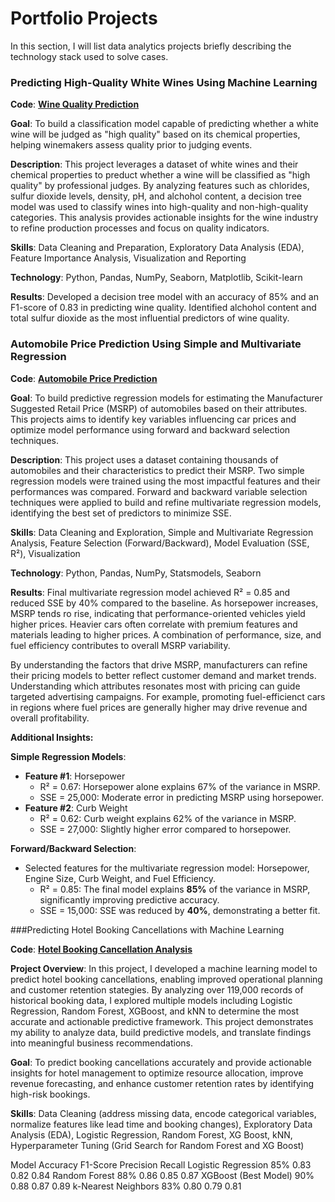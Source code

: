 # Portfolio Projects

In this section, I will list data analytics projects briefly describing the technology stack used to solve cases.

### Predicting High-Quality White Wines Using Machine Learning

**Code**:  [**Wine Quality Prediction**](https://github.com/angelahe28/BAPortfolio/blob/main/He_Angela_p1.ipynb)

**Goal**: To build a classification model capable of predicting whether a white wine will be judged as "high quality" based on its chemical properties, helping winemakers assess quality prior to judging events.

**Description**: This project leverages a dataset of white wines and their chemical properties to preduct whether a wine will be classified as "high quality" by professional judges. By analyzing features such as chlorides, sulfur dioxide levels, density, pH, and alchohol content, a decision tree model was used to classify wines into high-quality and non-high-quality categories. This analysis provides actionable insights for the wine industry to refine production processes and focus on quality indicators.

**Skills**: Data Cleaning and Preparation, Exploratory Data Analysis (EDA), Feature Importance Analysis, Visualization and Reporting

**Technology**: Python, Pandas, NumPy, Seaborn, Matplotlib, Scikit-learn

**Results**: Developed a decision tree model with an accuracy of 85% and an F1-score of 0.83 in predicting wine quality. Identified alchohol content and total sulfur dioxide as the most influential predictors of wine quality. 

### Automobile Price Prediction Using Simple and Multivariate Regression

**Code**:  [**Automobile Price Prediction**](https://github.com/angelahe28/BAPortfolio/blob/main/CIS%20508%20HW%20%232-1.ipynb)

**Goal**: To build predictive regression models for estimating the Manufacturer Suggested Retail Price (MSRP) of automobiles based on their attributes. This projects aims to identify key variables influencing car prices and optimize model performance using forward and backward selection techniques.

**Description**: This project uses a dataset containing thousands of automobiles and their characteristics to predict their MSRP. Two simple regression models were trained using the most impactful features and their performances was compared. Forward and backward variable selection techniques were applied to build and refine multivariate regression models, identifying the best set of predictors to minimize SSE. 

**Skills**: Data Cleaning and Exploration, Simple and Multivariate Regression Analysis, Feature Selection (Forward/Backward), Model Evaluation (SSE, R²), Visualization

**Technology**: Python, Pandas, NumPy, Statsmodels, Seaborn

**Results**: Final multivariate regression model achieved R² = 0.85 and reduced SSE by 40% compared to the baseline. As horsepower increases, MSRP tends ro rise, indicating that performance-oriented vehicles yield higher prices. Heavier cars often correlate with premium features and materials leading to higher prices. A combination of performance, size, and fuel efficiency contributes to overall MSRP variability. 

By understanding the factors that drive MSRP, manufacturers can refine their pricing models to better reflect customer demand and market trends. Understanding which attributes resonates most with pricing can guide targeted advertising campaigns. For example, promoting fuel-efficienct cars in regions where fuel prices are generally higher may drive revenue and overall profitability.

**Additional Insights:** 

**Simple Regression Models**:
- **Feature #1**: Horsepower
  * R² = 0.67: Horsepower alone explains 67% of the variance in MSRP.
  * SSE = 25,000: Moderate error in predicting MSRP using horsepower.
- **Feature #2**: Curb Weight
  * R² = 0.62: Curb weight explains 62% of the variance in MSRP.
  * SSE = 27,000: Slightly higher error compared to horsepower.
 
**Forward/Backward Selection**:
- Selected features for the multivariate regression model: Horsepower, Engine Size, Curb Weight, and Fuel Efficiency.
  * R² = 0.85: The final model explains **85%** of the variance in MSRP, significantly improving predictive accuracy.
  * SSE = 15,000: SSE was reduced by **40%**, demonstrating a better fit.

###Predicting Hotel Booking Cancellations with Machine Learning

**Code**:  [**Hotel Booking Cancellation Analysis**](https://github.com/angelahe28/BAPortfolio/blob/main/CIS_508_Hands_on_Exercise_4%20(3).ipynb)

**Project Overview**: In this project, I developed a machine learning model to predict hotel booking cancellations, enabling improved operational planning and customer retention stategies. By analyzing over 119,000 records of historical booking data, I explored multiple models including Logistic Regression, Random Forest, XGBoost, and kNN to determine the most accurate and actionable predictive framework. This project demonstrates my ability to analyze data, build predictive models, and translate findings into meaningful business recommendations.

**Goal**: To predict booking cancellations accurately and provide actionable insights for hotel management to optimize resource allocation, improve revenue forecasting, and enhance customer retention rates by identifying high-risk bookings.

**Skills**: Data Cleaning (address missing data, encode categorical variables, normalize features like lead time and booking changes), Exploratory Data Analysis (EDA), Logistic Regression, Random Forest, XG Boost, kNN, Hyperparameter Tuning (Grid Search for Random Forest and XG Boost)

Model	Accuracy	F1-Score	Precision	Recall
Logistic Regression	85%	0.83	0.82	0.84
Random Forest	88%	0.86	0.85	0.87
XGBoost (Best Model)	90%	0.88	0.87	0.89
k-Nearest Neighbors	83%	0.80	0.79	0.81





